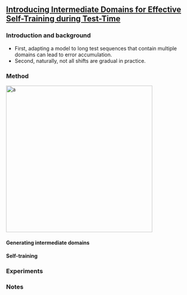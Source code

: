## [Introducing Intermediate Domains for Effective Self-Training during Test-Time](https://arxiv.org/abs/2208.07736)


### Introduction and background
- First, adapting a model to long test sequences that contain multiple domains can lead to error accumulation.
- Second, naturally, not all shifts are gradual in practice.

### Method
<img width=400 alt="a" src="https://github.com/Jo-wang/Daily-Paper-Reading/assets/46414159/a23be18e-7928-4581-acde-2d017eddcdda">

#### Generating intermediate domains

#### Self-training

### Experiments

### Notes

